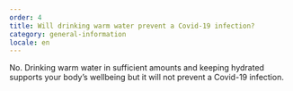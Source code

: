 ```yaml
---
order: 4
title: Will drinking warm water prevent a Covid-19 infection?
category: general-information
locale: en
---
```


No. Drinking warm water in sufficient amounts and keeping hydrated supports your body’s wellbeing but it will not prevent a Covid-19 infection.
